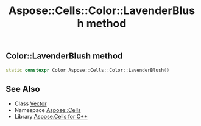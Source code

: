 ﻿---
title: Aspose::Cells::Color::LavenderBlush method
linktitle: LavenderBlush
second_title: Aspose.Cells for C++ API Reference
description: 'How to use LavenderBlush method of Aspose::Cells::Color class in C++.'
type: docs
weight: 13100
url: /cpp/aspose.cells/color/lavenderblush/
---
## Color::LavenderBlush method




```cpp
static constexpr Color Aspose::Cells::Color::LavenderBlush()
```

## See Also

* Class [Vector](../../vector/)
* Namespace [Aspose::Cells](../../)
* Library [Aspose.Cells for C++](../../../)
